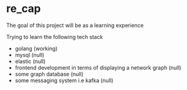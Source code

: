 # re_cap

The goal of this project will be as a learning experience  

Trying to learn the following tech stack  

 * golang (working)
 * mysql (null)
 * elastic (null)
 * frontend development in terms of displaying a network graph (null)
 * some graph database (null)
 * some messaging system i.e kafka (null)